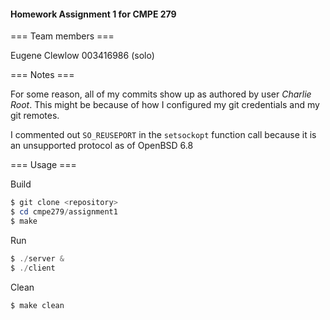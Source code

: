 #### Homework Assignment 1 for CMPE 279

=== Team members ===

Eugene Clewlow 003416986 (solo)

=== Notes ===

For some reason, all of my commits show up as authored by user *Charlie Root*.  This might be because of how I configured my git credentials and my git remotes.

I commented out `SO_REUSEPORT` in the `setsockopt` function call because it is an unsupported protocol as of OpenBSD 6.8

=== Usage ===

Build

```powershell
$ git clone <repository>
$ cd cmpe279/assignment1
$ make
```

Run

```powershell
$ ./server &
$ ./client
```

Clean

```powershell
$ make clean
```
